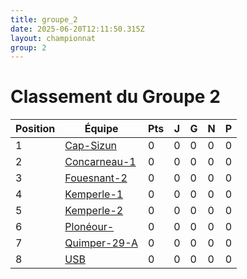 ```yaml
---
title: groupe_2
date: 2025-06-20T12:11:50.315Z
layout: championnat
group: 2
---
```


# Classement du Groupe 2

| Position | Équipe | Pts | J | G | N | P  |
|----------|--------|-----|---|-----|-----|-----|
| 1 | [Cap-Sizun](/teams/Cap-Sizun) | 0 | 0 | 0 | 0 | 0 |
| 2 | [Concarneau-1](/teams/Concarneau-1) | 0 | 0 | 0 | 0 | 0 |
| 3 | [Fouesnant-2](/teams/Fouesnant-2) | 0 | 0 | 0 | 0 | 0 |
| 4 | [Kemperle-1](/teams/Kemperle-1) | 0 | 0 | 0 | 0 | 0 |
| 5 | [Kemperle-2](/teams/Kemperle-2) | 0 | 0 | 0 | 0 | 0 |
| 6 | [Plonéour-](/teams/Plonéour-) | 0 | 0 | 0 | 0 | 0 |
| 7 | [Quimper-29-A](/teams/Quimper-29-A) | 0 | 0 | 0 | 0 | 0 |
| 8 | [USB](/teams/USB) | 0 | 0 | 0 | 0 | 0 |


